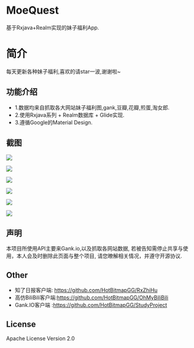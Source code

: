# MoeQuest
基于Rxjava+Realm实现的妹子福利App.

# 简介
每天更新各种妹子福利,喜欢的请star一波,谢谢啦~

## 功能介绍
* 1.数据均来自抓取各大网站妹子福利图,gank,豆瓣,花瓣,煎蛋,淘女郎.
* 2.使用Rxjava系列 + Realm数据库 + Glide实现.
* 3.遵循Google的Material Design.

## 截图

![](https://github.com/HotBitmapGG/RxZhiHu/blob/https--github.com/HotBitmapGG/RxZhiHuDaily/screenphoto/photo_2.jpg?raw=true)

![](https://github.com/HotBitmapGG/RxZhiHu/blob/https--github.com/HotBitmapGG/RxZhiHuDaily/screenphoto/photo_3.jpg?raw=true)

![](https://github.com/HotBitmapGG/RxZhiHu/blob/https--github.com/HotBitmapGG/RxZhiHuDaily/screenphoto/photo_4.jpg?raw=true)

![](https://github.com/HotBitmapGG/RxZhiHu/blob/https--github.com/HotBitmapGG/RxZhiHuDaily/screenphoto/photo_5.jpg?raw=true)

![](https://github.com/HotBitmapGG/RxZhiHu/blob/https--github.com/HotBitmapGG/RxZhiHuDaily/screenphoto/photo_6.jpg?raw=true)

![](https://github.com/HotBitmapGG/RxZhiHu/blob/https--github.com/HotBitmapGG/RxZhiHuDaily/screenphoto/photo_8.jpg?raw=true)


## 声明

本项目所使用API主要来Gank.io,以及抓取各网站数据,
若被告知需停止共享与使用，本人会及时删除此页面与整个项目,
请您暸解相关情况，并遵守开源协议.

## Other

* 知了日报客户端: https://github.com/HotBitmapGG/RxZhiHu
* 高仿BiliBili客户端:https://github.com/HotBitmapGG/OhMyBiliBili
* Gank.IO客户端 :https://github.com/HotBitmapGG/StudyProject

## License

Apache License Version 2.0





